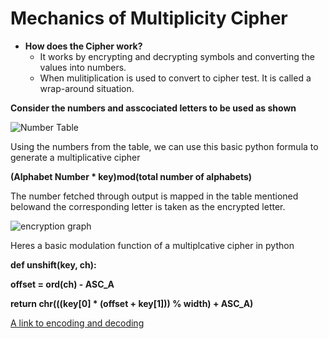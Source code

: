 # Mechanics of Multiplicity Cipher

* **How does the Cipher work?**
  * It works by encrypting and decrypting symbols and converting the values into numbers. 
  * When mulitiplication is used to convert to cipher test. It is called a wrap-around situation.

**Consider the numbers and asscociated letters to be used as shown**

![Number Table](https://www.tutorialspoint.com/cryptography_with_python/images/associated_numbers.jpg)

Using the numbers from the table, we can use this basic python formula to generate a multiplicative cipher 

**(Alphabet Number * key)mod(total number of alphabets)**

The number fetched through output is mapped in the table mentioned belowand the corresponding letter is taken as the encrypted letter.

![encryption graph](https://www.tutorialspoint.com/cryptography_with_python/images/encrypted_letter.jpg)

Heres a basic modulation function of a multiplcative cipher in python

**def unshift(key, ch):**

   **offset = ord(ch) - ASC_A**
   
   **return chr(((key[0] * (offset + key[1])) % width) + ASC_A)**
   
[A link to encoding and decoding](https://www.ti89.com/cryptotut/multi4.htm)


